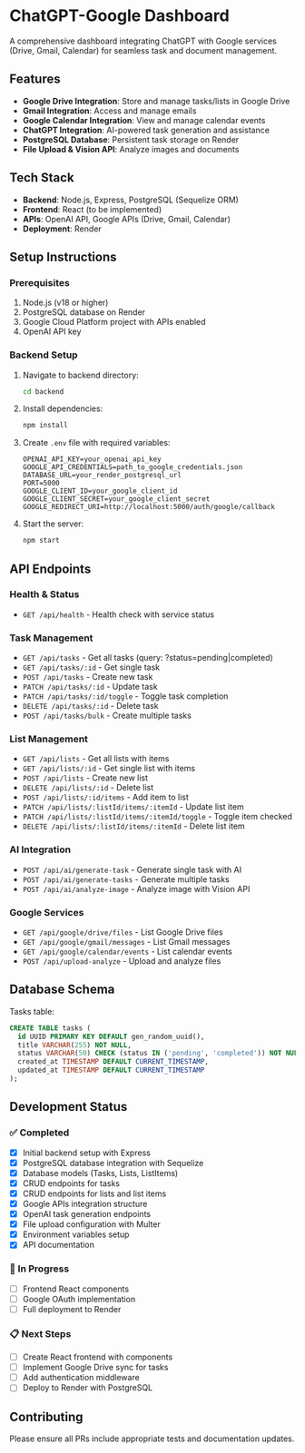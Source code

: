 # ChatGPT-Google Dashboard

A comprehensive dashboard integrating ChatGPT with Google services (Drive, Gmail, Calendar) for seamless task and document management.

## Features

- **Google Drive Integration**: Store and manage tasks/lists in Google Drive
- **Gmail Integration**: Access and manage emails
- **Google Calendar Integration**: View and manage calendar events  
- **ChatGPT Integration**: AI-powered task generation and assistance
- **PostgreSQL Database**: Persistent task storage on Render
- **File Upload & Vision API**: Analyze images and documents

## Tech Stack

- **Backend**: Node.js, Express, PostgreSQL (Sequelize ORM)
- **Frontend**: React (to be implemented)
- **APIs**: OpenAI API, Google APIs (Drive, Gmail, Calendar)
- **Deployment**: Render

## Setup Instructions

### Prerequisites

1. Node.js (v18 or higher)
2. PostgreSQL database on Render
3. Google Cloud Platform project with APIs enabled
4. OpenAI API key

### Backend Setup

1. Navigate to backend directory:
   ```bash
   cd backend
   ```

2. Install dependencies:
   ```bash
   npm install
   ```

3. Create `.env` file with required variables:
   ```env
   OPENAI_API_KEY=your_openai_api_key
   GOOGLE_API_CREDENTIALS=path_to_google_credentials.json
   DATABASE_URL=your_render_postgresql_url
   PORT=5000
   GOOGLE_CLIENT_ID=your_google_client_id
   GOOGLE_CLIENT_SECRET=your_google_client_secret
   GOOGLE_REDIRECT_URI=http://localhost:5000/auth/google/callback
   ```

4. Start the server:
   ```bash
   npm start
   ```

## API Endpoints

### Health & Status
- `GET /api/health` - Health check with service status

### Task Management
- `GET /api/tasks` - Get all tasks (query: ?status=pending|completed)
- `GET /api/tasks/:id` - Get single task
- `POST /api/tasks` - Create new task
- `PATCH /api/tasks/:id` - Update task
- `PATCH /api/tasks/:id/toggle` - Toggle task completion
- `DELETE /api/tasks/:id` - Delete task
- `POST /api/tasks/bulk` - Create multiple tasks

### List Management
- `GET /api/lists` - Get all lists with items
- `GET /api/lists/:id` - Get single list with items
- `POST /api/lists` - Create new list
- `DELETE /api/lists/:id` - Delete list
- `POST /api/lists/:id/items` - Add item to list
- `PATCH /api/lists/:listId/items/:itemId` - Update list item
- `PATCH /api/lists/:listId/items/:itemId/toggle` - Toggle item checked
- `DELETE /api/lists/:listId/items/:itemId` - Delete list item

### AI Integration
- `POST /api/ai/generate-task` - Generate single task with AI
- `POST /api/ai/generate-tasks` - Generate multiple tasks
- `POST /api/ai/analyze-image` - Analyze image with Vision API

### Google Services
- `GET /api/google/drive/files` - List Google Drive files
- `GET /api/google/gmail/messages` - List Gmail messages
- `GET /api/google/calendar/events` - List calendar events
- `POST /api/upload-analyze` - Upload and analyze files

## Database Schema

Tasks table:
```sql
CREATE TABLE tasks (
  id UUID PRIMARY KEY DEFAULT gen_random_uuid(),
  title VARCHAR(255) NOT NULL,
  status VARCHAR(50) CHECK (status IN ('pending', 'completed')) NOT NULL,
  created_at TIMESTAMP DEFAULT CURRENT_TIMESTAMP,
  updated_at TIMESTAMP DEFAULT CURRENT_TIMESTAMP
);
```

## Development Status

### ✅ Completed
- [x] Initial backend setup with Express
- [x] PostgreSQL database integration with Sequelize
- [x] Database models (Tasks, Lists, ListItems)
- [x] CRUD endpoints for tasks
- [x] CRUD endpoints for lists and list items
- [x] Google APIs integration structure
- [x] OpenAI task generation endpoints
- [x] File upload configuration with Multer
- [x] Environment variables setup
- [x] API documentation

### 🚧 In Progress
- [ ] Frontend React components
- [ ] Google OAuth implementation
- [ ] Full deployment to Render

### 📋 Next Steps
- [ ] Create React frontend with components
- [ ] Implement Google Drive sync for tasks
- [ ] Add authentication middleware
- [ ] Deploy to Render with PostgreSQL

## Contributing

Please ensure all PRs include appropriate tests and documentation updates.
